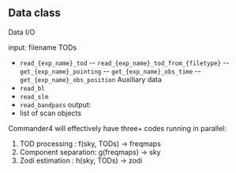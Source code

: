Data class
- 



Data I/O

input: filename
TODs
 -  `read_{exp_name}_tod`
 -- `read_{exp_name}_tod_from_{filetype}`
 -- `get_{exp_name}_pointing`
 -- `get_{exp_name}_obs_time`
 -- `get_{exp_name}_obs_position`
Auxiliary data
 - `read_bl`
 - `read_slm`
 - `read_bandpass`
output: 
 - list of scan objects



Commander4 will effectively have three+ codes running in parallel:
1. TOD processing      :  f(sky, TODs) -> freqmaps
2. Component separation:  g(freqmaps)  -> sky
3. Zodi estimation     :  h(sky, TODs) -> zodi
